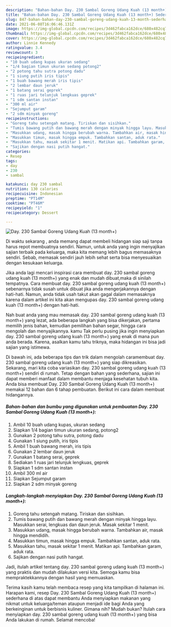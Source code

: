 ```yaml
---
description: "Bahan-bahan Day. 230 Sambal Goreng Udang Kuah (13 month+) Sederhana dan Mudah Dibuat"
title: "Bahan-bahan Day. 230 Sambal Goreng Udang Kuah (13 month+) Sederhana dan Mudah Dibuat"
slug: 847-bahan-bahan-day-230-sambal-goreng-udang-kuah-13-month-sederhana-dan-mudah-dibuat
date: 2021-06-08T16:06:46.131Z
image: https://img-global.cpcdn.com/recipes/3d462fabca162dce/680x482cq70/day-230-sambal-goreng-udang-kuah-13-month-foto-resep-utama.jpg
thumbnail: https://img-global.cpcdn.com/recipes/3d462fabca162dce/680x482cq70/day-230-sambal-goreng-udang-kuah-13-month-foto-resep-utama.jpg
cover: https://img-global.cpcdn.com/recipes/3d462fabca162dce/680x482cq70/day-230-sambal-goreng-udang-kuah-13-month-foto-resep-utama.jpg
author: Linnie Kennedy
ratingvalue: 3.4
reviewcount: 3
recipeingredient:
- "10 buah udang kupas ukuran sedang"
- "1/4 bagian timun ukuran sedang potong2"
- "2 potong tahu sutra potong dadu"
- "1 siung putih iris tipis"
- "1 buah bawang merah iris tipis"
- "2 lembar daun jeruk"
- "1 batang serai geprek"
- "1 ruas jari telunjuk lengkuas geprek"
- "1 sdm santan instan"
- "300 ml air"
- "Sejumput garam"
- "2 sdm minyak goreng"
recipeinstructions:
- "Goreng tahu setengah matang. Tiriskan dan sisihkan."
- "Tumis bawang putih dan bawang merah dengan minyak hingga layu. Masukkan serai, lengkuas dan daun jeruk. Masak sekitar 1 menit."
- "Masukkan udang, masak hingga berubah warna. Tambahkan air, masak hingga mendidih."
- "Masukkan timun, masak hingga empuk. Tambahkan santan, aduk rata."
- "Masukkan tahu, masak sekitar 1 menit. Matikan api. Tambahkan garam, aduk rata."
- "Sajikan dengan nasi putih hangat."
categories:
- Resep
tags:
- day
- 230
- sambal

katakunci: day 230 sambal 
nutrition: 130 calories
recipecuisine: Indonesian
preptime: "PT14M"
cooktime: "PT46M"
recipeyield: "1"
recipecategory: Dessert

---
```



![Day. 230 Sambal Goreng Udang Kuah (13 month+)](https://img-global.cpcdn.com/recipes/3d462fabca162dce/680x482cq70/day-230-sambal-goreng-udang-kuah-13-month-foto-resep-utama.jpg)

Di waktu  sekarang , anda memang dapat membeli hidangan siap saji tanpa harus repot membuatnya sendiri. Namun, untuk anda yang ingin menyajikan sajian terbaik pada keluarga, maka kita memang lebih bagus memasaknya sendiri. Sebab, memasak sendiri jauh lebih sehat serta bisa menyesuaikan dengan kesukaan keluarga.

Jika anda lagi mencari inspirasi cara membuat day. 230 sambal goreng udang kuah (13 month+) yang enak dan mudah dibuat,maka di sinilah tempatnya. Cara membuat day. 230 sambal goreng udang kuah (13 month+)  sebenarnya tidak susah untuk dibuat jika anda mengerjakannya dengan hati-hati. Namun, anda tidak usah takut akan gagal dalam memasaknya 
karena dalam artikel ini kita akan mengupas day. 230 sambal goreng udang kuah (13 month+) dengan hati-hati.  



Nah buat anda yang mau memasak day. 230 sambal goreng udang kuah (13 month+) yang lezat, ada beberapa langkah yang bisa dikerjakan, pertama memilih jenis bahan, kemudian pemilihan bahan segar, hingga cara mengolah dan menyajikannya. kamu Tak perlu pusing jika ingin menyiapkan day. 230 sambal goreng udang kuah (13 month+) yang enak di mana pun anda berada. Karena, asalkan kamu  tahu triknya, maka hidangan ini bisa jadi sajian yang istimewa.

Di bawah ini, ada beberapa tips dan trik dalam mengolah caramembuat day. 230 sambal goreng udang kuah (13 month+) yang siap dikreasikan. Sekarang, mari kita coba variasikan day. 230 sambal goreng udang kuah (13 month+) sendiri di rumah. Tetap dengan bahan yang sederhana, sajian ini dapat memberi manfaat dalam membantu menjaga kesehatan tubuh kita. Anda bisa membuat Day. 230 Sambal Goreng Udang Kuah (13 month+) memakai 12 bahan dan 6 tahap pembuatan. Berikut ini cara dalam membuat hidangannya.

<!--inarticleads1-->

##### Bahan-bahan dan bumbu yang digunakan untuk pembuatan Day. 230 Sambal Goreng Udang Kuah (13 month+):

1. Ambil 10 buah udang kupas, ukuran sedang
1. Siapkan 1/4 bagian timun ukuran sedang, potong2
1. Gunakan 2 potong tahu sutra, potong dadu
1. Gunakan 1 siung putih, iris tipis
1. Ambil 1 buah bawang merah, iris tipis
1. Gunakan 2 lembar daun jeruk
1. Gunakan 1 batang serai, geprek
1. Sediakan 1 ruas jari telunjuk lengkuas, geprek
1. Siapkan 1 sdm santan instan
1. Ambil 300 ml air
1. Siapkan Sejumput garam
1. Siapkan 2 sdm minyak goreng




<!--inarticleads2-->

##### Langkah-langkah menyiapkan Day. 230 Sambal Goreng Udang Kuah (13 month+):

1. Goreng tahu setengah matang. Tiriskan dan sisihkan.
1. Tumis bawang putih dan bawang merah dengan minyak hingga layu. Masukkan serai, lengkuas dan daun jeruk. Masak sekitar 1 menit.
1. Masukkan udang, masak hingga berubah warna. Tambahkan air, masak hingga mendidih.
1. Masukkan timun, masak hingga empuk. Tambahkan santan, aduk rata.
1. Masukkan tahu, masak sekitar 1 menit. Matikan api. Tambahkan garam, aduk rata.
1. Sajikan dengan nasi putih hangat.




Jadi, itulah artikel tentang  day. 230 sambal goreng udang kuah (13 month+)  yang praktis dan mudah dilakukan versi kita. Semoga kamu bisa mempraktekkannya dengan hasil yang memuaskan. 

Terima kasih kamu telah membaca resep yang kita tampilkan di halaman ini. Harapan kami, resep  Day. 230 Sambal Goreng Udang Kuah (13 month+) sederhana di atas dapat membantu Anda menyiapkan makanan yang nikmat untuk keluarga/teman ataupun menjadi ide bagi Anda yang berkeinginan untuk berbisnis kuliner. Gimana nih? Mudah bukan? Itulah cara menyiapkan day. 230 sambal goreng udang kuah (13 month+) yang bisa Anda lakukan di rumah. Selamat mencoba!

